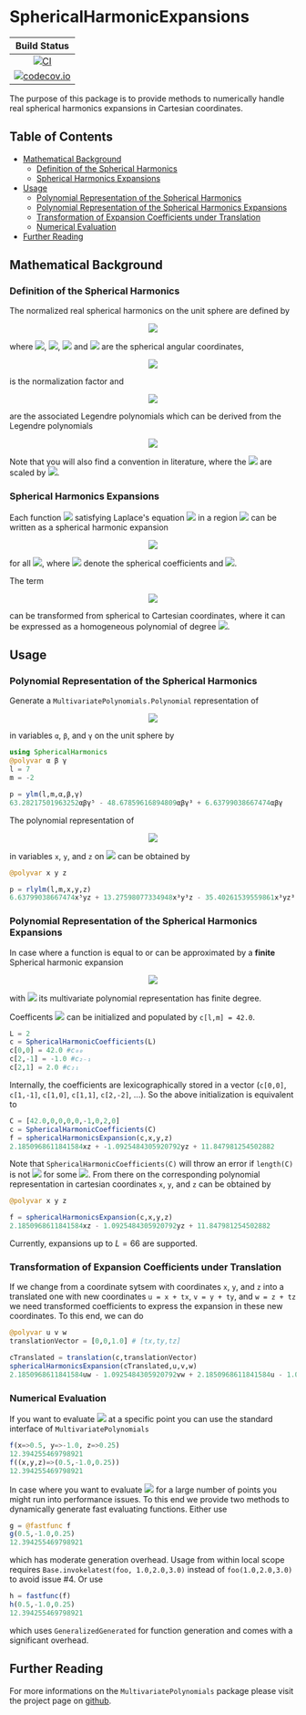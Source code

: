 # SphericalHarmonicExpansions

| **Build Status** |
|:----------------:|
| [![CI](https://github.com/hofmannmartin/SphericalHarmonicExpansions.jl/workflows/CI/badge.svg)](https://github.com/hofmannmartin/SphericalHarmonicExpansions.jl/actions?query=workflow%3ACI) |
| [![codecov.io](http://codecov.io/gh/hofmannmartin/SphericalHarmonicExpansions.jl/coverage.svg?branch=master)](http://codecov.io/gh/hofmannmartin/SphericalHarmonicExpansions.jl?branch=master) |

The purpose of this package is to provide methods to numerically handle real spherical harmonics expansions in Cartesian coordinates.

## Table of Contents

- [Mathematical Background](#mathematical-background)
  - [Definition of the Spherical Harmonics](#definition-of-the-spherical-harmonics)
  - [Spherical Harmonics Expansions](#spherical-harmonics-expansions)
- [Usage](#usage)
  - [Polynomial Representation of the Spherical Harmonics](#polynomial-representation-of-the-spherical-harmonics)
  - [Polynomial Representation of the Spherical Harmonics Expansions](#polynomial-representation-of-the-spherical-harmonics-expansions)
  - [Transformation of Expansion Coefficients under Translation](#transformation-of-expansion-coefficients-under-translation)
  - [Numerical Evaluation](#numerical-valuation)
- [Further Reading](#further-reading)

## Mathematical Background

### Definition of the Spherical Harmonics

The normalized real spherical harmonics on the unit sphere are defined by 
<!-- $$
Y_{l,m}(\vartheta,\varphi) := 
\begin{cases}
\sqrt{2}K_{l,m} \cos(m\varphi)P_{l,m}(\cos\vartheta) & m > 0\\
\sqrt{2}K_{l,m} \sin(-m\varphi)P_{l,-m}(\cos\vartheta) & m < 0\\
K_{l,m}P_{l,m}(\cos \vartheta) & m = 0
\end{cases},
$$ --> 

<div align="center"><img src="https://render.githubusercontent.com/render/math?math=Y_%7Bl%2Cm%7D(%5Cvartheta%2C%5Cvarphi)%20%3A%3D%20%0A%5Cbegin%7Bcases%7D%0A%5Csqrt%7B2%7DK_%7Bl%2Cm%7D%20%5Ccos(m%5Cvarphi)P_%7Bl%2Cm%7D(%5Ccos%5Cvartheta)%20%26%20m%20%3E%200%5C%5C%0A%5Csqrt%7B2%7DK_%7Bl%2Cm%7D%20%5Csin(-m%5Cvarphi)P_%7Bl%2C-m%7D(%5Ccos%5Cvartheta)%20%26%20m%20%3C%200%5C%5C%0AK_%7Bl%2Cm%7DP_%7Bl%2Cm%7D(%5Ccos%20%5Cvartheta)%20%26%20m%20%3D%200%2C%0A%5Cend%7Bcases%7D"></div>

where <!-- $l\in\mathbb{N}_0$ --> <img src="https://render.githubusercontent.com/render/math?math=l%5Cin%5Cmathbb%7BN%7D_0">, <!-- $m\in [-l,l]$ --> <img src="https://render.githubusercontent.com/render/math?math=m%5Cin%20%5B-l%2Cl%5D">, <!-- $\theta$ --> <img src="https://render.githubusercontent.com/render/math?math=%5Ctheta"> and <!-- $\phi$ --> <img src="https://render.githubusercontent.com/render/math?math=%5Cphi"> are the spherical angular coordinates, 
<!-- $$
K_{l,m} = \sqrt{\frac{(2l+1)(l-|m|)!}{4\pi(l+|m|)!}},
$$ --> 

<div align="center"><img src="https://render.githubusercontent.com/render/math?math=K_%7Bl%2Cm%7D%20%3D%20%5Csqrt%7B%5Cfrac%7B(2l%2B1)(l-%7Cm%7C)!%7D%7B4%5Cpi(l%2B%7Cm%7C)!%7D%7D%2C"></div>

is the normalization factor and
<!-- $$
P_{l,m}(x) = (1-x^2)^{\frac{m}{2}}\frac{d^m}{dx^m}\left(P_l(x)\right),
$$ --> 

<div align="center"><img src="https://render.githubusercontent.com/render/math?math=P_%7Bl%2Cm%7D(x)%20%3D%20(1-x%5E2)%5E%7B%5Cfrac%7Bm%7D%7B2%7D%7D%5Cfrac%7Bd%5Em%7D%7Bdx%5Em%7D%5Cleft(P_l(x)%5Cright)%2C"></div>

are the associated Legendre polynomials which can be derived from the Legendre polynomials
<!-- $$
P_l(x) = \frac{1}{2^ll!}\frac{d^l}{dx^l}\left[(x^2-1)^l\right].
$$ --> 

<div align="center"><img src="https://render.githubusercontent.com/render/math?math=P_l(x)%20%3D%20%5Cfrac%7B1%7D%7B2%5Ell!%7D%5Cfrac%7Bd%5El%7D%7Bdx%5El%7D%5Cleft%5B(x%5E2-1)%5El%5Cright%5D."></div>

Note that you will also find a convention in literature, where the <!-- $Y_{l,m}$ --> <img src="https://render.githubusercontent.com/render/math?math=Y_%7Bl%2Cm%7D"> are scaled by <!-- $(-1)^m$ --> <img src="https://render.githubusercontent.com/render/math?math=(-1)%5Em">. 

### Spherical Harmonics Expansions
Each function <!-- $f:\Omega \rightarrow \mathbb R$ --> <img src="https://render.githubusercontent.com/render/math?math=f%3A%5COmega%20%5Crightarrow%20%5Cmathbb%20R"> satisfying Laplace's equation <!-- $\Delta f = 0$ --> <img src="https://render.githubusercontent.com/render/math?math=%5CDelta%20f%20%3D%200"> in a region <!-- $\Omega\subseteq\mathbb R^3$ --> <img src="https://render.githubusercontent.com/render/math?math=%5COmega%5Csubseteq%5Cmathbb%20R%5E3"> can be written as a spherical harmonic expansion
<!-- $$
f(\mathbf r) = \sum_{l=0}^{\infty}\sum_{m=-l}^l c_{l,m} r^l Y_l^m{\left(\frac{1}{r}\, \mathbf r\right)},
$$ --> 

<div align="center"><img src="https://render.githubusercontent.com/render/math?math=f(%5Cmathbf%20r)%20%3D%20%5Csum_%7Bl%3D0%7D%5E%7B%5Cinfty%7D%5Csum_%7Bm%3D-l%7D%5El%20c_%7Bl%2Cm%7D%20r%5El%20Y_l%5Em%7B%5Cleft(%5Cfrac%7B1%7D%7Br%7D%5C%2C%20%5Cmathbf%20r%5Cright)%7D%2C"></div>

for all <!-- $\mathbf a\in\Omega$ --> <img src="https://render.githubusercontent.com/render/math?math=%5Cmathbf%20a%5Cin%5COmega">, where <!-- $\mathbf c_{l,m}\in\mathbb R^3$ --> <img src="https://render.githubusercontent.com/render/math?math=%5Cmathbf%20c_%7Bl%2Cm%7D%5Cin%5Cmathbb%20R%5E3"> denote the spherical coefficients and <!-- $r=\Vert \mathbf r \Vert_2$ --> <img src="https://render.githubusercontent.com/render/math?math=r%3D%5CVert%20%5Cmathbf%20r%20%5CVert_2">. 

The term 
<!-- $$
r^l Y_l^m{\left(\frac{1}{r}\, \mathbf r\right)}
$$ --> 

<div align="center"><img src="https://render.githubusercontent.com/render/math?math=r%5El%20Y_l%5Em%7B%5Cleft(%5Cfrac%7B1%7D%7Br%7D%5C%2C%20%5Cmathbf%20r%5Cright)%7D"></div>

can be transformed from spherical to Cartesian coordinates, where it can be expressed as a homogeneous polynomial of degree <!-- $l$ --> <img src="https://render.githubusercontent.com/render/math?math=l">.

## Usage
### Polynomial Representation of the Spherical Harmonics
Generate a `MultivariatePolynomials.Polynomial` representation of
<!-- $$
Y_l^m{\left(\frac{1}{r}\, \mathbf r\right)}
$$ --> 

<div align="center"><img src="https://render.githubusercontent.com/render/math?math=Y_l%5Em%7B%5Cleft(%5Cfrac%7B1%7D%7Br%7D%5C%2C%20%5Cmathbf%20r%5Cright)%7D"></div>

in variables `α`, `β`, and `γ` on the unit sphere by

```julia
using SphericalHarmonics
@polyvar α β γ
l = 7 
m = -2

p = ylm(l,m,α,β,γ)
63.28217501963252αβγ⁵ - 48.67859616894809αβγ³ + 6.63799038667474αβγ
```

The polynomial representation of
<!-- $$
r^l Y_l^m{\left(\frac{1}{r}\, \mathbf r\right)}
$$ --> 

<div align="center"><img src="https://render.githubusercontent.com/render/math?math=r%5El%20Y_l%5Em%7B%5Cleft(%5Cfrac%7B1%7D%7Br%7D%5C%2C%20%5Cmathbf%20r%5Cright)%7D"></div>

in variables `x`, `y`, and `z` on <!-- $\mathbb R^3$ --> <img src="https://render.githubusercontent.com/render/math?math=%5Cmathbb%20R%5E3"> can be obtained by

```julia
@polyvar x y z

p = rlylm(l,m,x,y,z)
6.63799038667474x⁵yz + 13.27598077334948x³y³z - 35.40261539559861x³yz³ + 6.63799038667474xy⁵z - 35.40261539559861xy³z³ + 21.24156923735917xyz⁵
```

### Polynomial Representation of the Spherical Harmonics Expansions
In case where a function is equal to or can be approximated by a **finite** Spherical harmonic expansion
<!-- $$
\sum_{l=0}^{L}\sum_{m=-l}^l c_{l,m} r^l Y_l^m{\left(\frac{1}{r}\, \mathbf r\right)},
$$ --> 

<div align="center"><img src="https://render.githubusercontent.com/render/math?math=%5Csum_%7Bl%3D0%7D%5E%7BL%7D%5Csum_%7Bm%3D-l%7D%5El%20c_%7Bl%2Cm%7D%20r%5El%20Y_l%5Em%7B%5Cleft(%5Cfrac%7B1%7D%7Br%7D%5C%2C%20%5Cmathbf%20r%5Cright)%7D%2C"></div>

with <!-- $L \in \mathbb N$ --> <img src="https://render.githubusercontent.com/render/math?math=L%20%5Cin%20%5Cmathbb%20N"> its multivariate polynomial representation has finite degree.

Coefficents <!-- $c_{l,m}$ --> <img src="https://render.githubusercontent.com/render/math?math=c_%7Bl%2Cm%7D"> can be initialized and populated by `c[l,m] = 42.0`.

```julia
L = 2
c = SphericalHarmonicCoefficients(L)
c[0,0] = 42.0 #c₀₀
c[2,-1] = -1.0 #c₂₋₁
c[2,1] = 2.0 #c₂₁
```
Internally, the coefficients are lexicographically stored in a vector (`c[0,0]`, `c[1,-1]`, `c[1,0]`, `c[1,1]`, `c[2,-2]`, ...). So the above initialization is equivalent to
```julia
C = [42.0,0,0,0,0,-1,0,2,0]
c = SphericalHarmonicCoefficients(C)
f = sphericalHarmonicsExpansion(c,x,y,z)
2.1850968611841584xz + -1.0925484305920792yz + 11.847981254502882
```
Note that `SphericalHarmonicCoefficients(C)` will throw an error if `length(C)` is not <!-- $(L+1)^2$ --> <img src="https://render.githubusercontent.com/render/math?math=(L%2B1)%5E2"> for some <!-- $L\in\mathbb{N}$ --> <img src="https://render.githubusercontent.com/render/math?math=L%5Cin%5Cmathbb%7BN%7D">. From there on the corresponding polynomial  representation in cartesian coordinates `x`, `y`, and `z` can be obtained by 
```julia
@polyvar x y z

f = sphericalHarmonicsExpansion(c,x,y,z)
2.1850968611841584xz - 1.0925484305920792yz + 11.847981254502882
```
Currently, expansions up to $L=66$ are supported.

### Transformation of Expansion Coefficients under Translation

If we change from a coordinate sytsem with coordinates `x`, `y`, and `z` into a translated one with new coordinates `u = x + tx`, `v = y + ty`, and `w = z + tz` we need transformed coefficients to express the expansion in these new coordinates. To this end, we can do 

```julia
@polyvar u v w
translationVector = [0,0,1.0] # [tx,ty,tz]

cTranslated = translation(c,translationVector)
sphericalHarmonicsExpansion(cTranslated,u,v,w)
2.1850968611841584uw - 1.0925484305920792vw + 2.1850968611841584u - 1.0925484305920792v + 11.847981254502878
```

### Numerical Evaluation

If you want to evaluate <!-- $f$ --> <img src="https://render.githubusercontent.com/render/math?math=f"> at a specific point you can use the standard interface of `MultivariatePolynomials`

```julia
f(x=>0.5, y=>-1.0, z=>0.25)
12.394255469798921
f((x,y,z)=>(0.5,-1.0,0.25))
12.394255469798921
```

In case where you want to evaluate <!-- $f$ --> <img src="https://render.githubusercontent.com/render/math?math=f"> for a large number of points you might run into performance issues. To this end we provide two methods to dynamically generate fast evaluating functions. Either use

```julia
g = @fastfunc f
g(0.5,-1.0,0.25)
12.394255469798921
```
which has moderate generation overhead. Usage from within local scope requires `Base.invokelatest(foo, 1.0,2.0,3.0)` instead of `foo(1.0,2.0,3.0)` to avoid issue #4. Or use

```julia
h = fastfunc(f)
h(0.5,-1.0,0.25)
12.394255469798921
```
which uses `GeneralizedGenerated` for function generation and comes with a significant overhead.

## Further Reading

For more informations on the `MultivariatePolynomials` package please visit the project page on [github](https://github.com/JuliaAlgebra/MultivariatePolynomials.jl).
